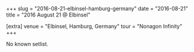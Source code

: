 +++
slug = "2016-08-21-elbinsel-hamburg-germany"
date = "2016-08-21"
title = "2016 August 21 @ Elbinsel"

[extra]
venue = "Elbinsel, Hamburg, Germany"
tour = "Nonagon Infinity"
+++

No known setlist.
